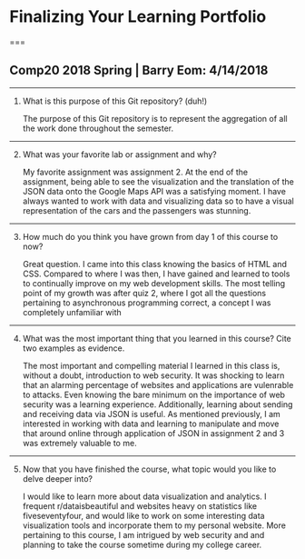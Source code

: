 # Finalizing Your Learning Portfolio
===
## Comp20 2018 Spring | Barry Eom: 4/14/2018
---
1. What is this purpose of this Git repository? (duh!)

    The purpose of this Git repository is to represent the aggregation of all the work done throughout the semester.

---
2. What was your favorite lab or assignment and why?

    My favorite assignment was assignment 2. At the end of the assignment, being able to see the visualization and the 
    translation of the JSON data onto the Google Maps API was a satisfying moment. I have always wanted to work with 
    data and visualizing data so to have a visual representation of the cars and the passengers was stunning. 


---
3. How much do you think you have grown from day 1 of this course to now?

    Great question. I came into this class knowing the basics of HTML and CSS.
    Compared to where I was then, I have gained and learned to tools to
    continually improve on my web development skills. The most telling point
    of my growth was after quiz 2, where I got all the questions pertaining 
    to asynchronous programming correct, a concept I was completely unfamiliar with

---
4. What was the most important thing that you learned in this course? Cite two examples as evidence.

    The most important and compelling material I learned in this class is, 
    without a doubt, introduction to web security. It was shocking to 
    learn that an alarming percentage of websites and applications 
    are vulenrable to attacks. Even knowing the bare minimum on the importance
    of web security was a learning experience. Additionally, learning
    about sending and receiving data via JSON is useful. As mentioned
    previously, I am interested in working with data and learning to 
    manipulate and move that around online through application of JSON
    in assignment 2 and 3 was extremely valuable to me.

---
5. Now that you have finished the course, what topic would you like to delve deeper into?

    I would like to learn more about data visualization and analytics.
    I frequent r/dataisbeautiful and websites heavy on statistics like 
    fiveseventyfour, and would like to work on some interesting data 
    visualization tools and incorporate them to my personal website.
    More pertaining to this course, I am intrigued by web security and
    and planning to take the course sometime during my college career.

